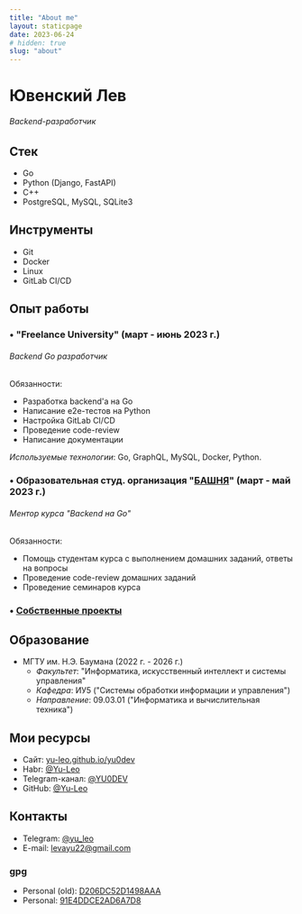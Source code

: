 ```yaml
---
title: "About me"
layout: staticpage
date: 2023-06-24
# hidden: true
slug: "about"
---
```


# Ювенский Лев

###### Backend-разработчик

## Стек

- Go
- Python (Django, FastAPI)
- C++
- PostgreSQL, MySQL, SQLite3

## Инструменты

- Git
- Docker
- Linux
- GitLab CI/CD

## Опыт работы

### • "Freelance University" (март - июнь 2023 г.)

###### Backend Go разработчик

Обязанности:

- Разработка backend'а на Go
- Написание e2e-тестов на Python
- Настройка GitLab CI/CD
- Проведение code-review
- Написание документации

*Используемые технологии*: Go, GraphQL, MySQL, Docker, Python.

### • Образовательная студ. организация "[БАШНЯ](https://t.me/bashnya_education)" (март - май 2023 г.)

###### Ментор курса "Backend на Go"

Обязанности: 

- Помощь студентам курса с выполнением домашних заданий, ответы на вопросы
- Проведение code-review домашних заданий
- Проведение семинаров курса

### • [Собственные проекты](https://github.com/Yu-Leo/Yu-Leo/blob/main/PROJECTS_RU.md)

## Образование

- МГТУ им. Н.Э. Баумана (2022 г. - 2026 г.) 
    - *Факультет*: "Информатика, искусственный интеллект и системы управления"
    - *Кафедра*: ИУ5 ("Системы обработки информации и управления")
    - *Направление*: 09.03.01 ("Информатика и вычислительная техника")

## Мои ресурсы

- Сайт: [yu-leo.github.io/yu0dev](https://yu-leo.github.io/yu0dev/)
- Habr: [@Yu-Leo](https://habr.com/ru/users/Yu-Leo/)
- Telegram-канал: [@YU0DEV](https://t.me/YU0DEV)
- GitHub: [@Yu-Leo](https://github.com/Yu-Leo)

## Контакты

- Telegram: [@yu_leo](https://t.me/yu_leo)
- E-mail: levayu22@gmail.com

### gpg

- Personal (old): [D206DC52D1498AAA](https://github.com/Yu-Leo/Yu-Leo/blob/main/gpg-personal-old.gpg)
- Personal: [91E4DDCE2AD6A7D8](https://github.com/Yu-Leo/Yu-Leo/blob/main/gpg-personal.gpg)
